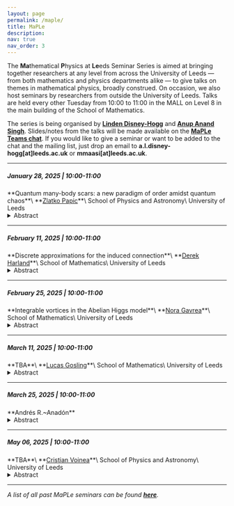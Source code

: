 ```yaml
---
layout: page
permalink: /maple/
title: MaPLe
description:
nav: true
nav_order: 3
---
```


The **Ma**thematical **P**hysics at **Le**eds Seminar Series is aimed at bringing together researchers at any level from across the University of Leeds — from both mathematics and physics departments alike — to give talks on themes in mathematical physics, broadly construed. On occasion, we also host seminars by researchers from outside the University of Leeds. Talks are held every other Tuesday from 10:00 to 11:00 in the MALL on Level 8 in the main building of the School of Mathematics.

The series is being organised by **<a href="https://eps.leeds.ac.uk/maths/staff/14138/dr-linden-disney-hogg" target="_self">Linden Disney-Hogg</a>** and **<a href="https://anupanand.space/" target="_self">Anup Anand Singh</a>**. Slides/notes from the talks will be made available on the **<a href="https://teams.microsoft.com/_#/files/19:6744754bd5754d0294a5d896b2203e8a@thread.v2?ctx=chat" target="_self">MaPLe Teams chat</a>**. If you would like to give a seminar or want to be added to the chat and the mailing list, just drop an email to **a.l.disney-hogg[at]leeds.ac.uk** or **mmaasi[at]leeds.ac.uk**.

<hr>


<h5>January 28, 2025 | 10:00-11:00</h5>
**Quantum many-body scars: a new paradigm of order amidst quantum chaos**\
**<a href="https://theory.leeds.ac.uk/zlatko-papic" target="_self">Zlatko Papic</a>**\
School of Physics and Astronomy\
University of Leeds

<details>
<summary>Abstract</summary>

The quest to understand out-of-equilibrium behaviour of complex quantum systems represents one of the frontiers of contemporary quantum science. For a long time, the prevailing belief has been that complex quantum systems, comprising many interacting degrees of freedom, all suffer the same inevitable fate: that of thermalisation, whereby the system relaxes towards a featureless thermal state, completely "forgetting" its initial condition. However, a flurry of recent works has unearthed a new paradigm of behaviour in many well-known physical systems, including Rydberg atoms, lattice gauge theories, and certain kinds of frustrated magnets. Such systems have been understood to possess a subtle breakdown of ergodicity, now commonly known as "quantum many-body scars".  Quantum many-body scars exhibit fascinating properties, such as extreme sensitivity to initial conditions: while a system initialised randomly undergoes chaotic dynamics and thermalisation, specific initial conditions can result in persistent dynamical revivals, surpassing native thermalisation timescales. The discovery of quantum many-body scars has not only deepened our understanding of many-body quantum mechanics, but it also has direct practical relevance for improving the control over the delicate physical phenomena underpinning quantum technologies. In this talk, I will present a pedagogical overview of this fascinating new field of physics, highlighting a few of the remaining mysteries for theory and future experiments.

</details>

<hr>

<h5>February 11, 2025 | 10:00-11:00</h5>
**Discrete approximations for the induced connection**\
**<a href="https://eps.leeds.ac.uk/maths/staff/4034/dr-derek-harland" target="_self">Derek Harland</a>**\
School of Mathematics\
University of Leeds

<details>
<summary>Abstract</summary>

The induced connection is a natural connection on a subbundle of a vector bundle. In physics, it is known as the Berry connection, and its parallel transport operators give rise to the Berry phase. In this talk I will explain exactly what the Berry/induced connection is and present some work I have done on finding numerical approximations to its parallel transport. This will lead to some interesting(?) questions for the algebraists in the audience!

</details>

<hr>

<h5>February 25, 2025 | 10:00-11:00</h5>
**Integrable vortices in the Abelian Higgs model**\
**<a href="https://eps.leeds.ac.uk/maths/pgr/15317/nora-gavrea" target="_self">Nora Gavrea</a>**\
School of Mathematics\
University of Leeds

<details>
<summary>Abstract</summary>

Vortices are 2-dimensional topological solitons defined on a Riemann surface in the context of the Abelian Higgs model. Physically, they model magnetic flux tubes in superconductors. At critical coupling, they satisfy a 1st order system of PDEs called the Bogomolny equations. I will first review the derivation of these equations using a Bogomolny argument, and then derive the Taubes equation. Next, I will introduce a generalised Abelian Higgs energy functional, which gives rise to 5 different vortex equations (this has been carefully investigated by Nicholas Manton). For a constant curvature base surface, these equations turn out to be integrable, reducing to a Liouville equation. One can obtain further integrable vortex equations by choosing suitable conformal factors, and in this case, the Taubes equation becomes the sinh-Gordon or Tzitzeica equation. If we assume radial symmetry, these are equivalent to a Painlevé III ODE. I will discuss the construction of these vortices for the rest of the talk, which is a joint work with Maciej Dunajski.

</details>

<hr>

<h5>March 11, 2025 | 10:00-11:00</h5>
**TBA**\
**<a href="https://eps.leeds.ac.uk/maths/pgr/11712/lucas-gosling" target="_self">Lucas Gosling</a>**\
School of Mathematics\
University of Leeds

<details>
<summary>Abstract</summary>

TBA

</details>

<hr>

<h5>March 25, 2025 | 10:00-11:00</h5>
**Andrés R.~Anadón**

<details>
<summary>Abstract</summary>

TBA

</details>

<hr>

<h5>May 06, 2025 | 10:00-11:00</h5>
**TBA**\
**<a href="https://eps.leeds.ac.uk/physics/pgr/11878/cristian-voinea" target="_self">Cristian Voinea</a>**\
School of Physics and Astronomy\
University of Leeds

<details>
<summary>Abstract</summary>

TBA

</details>

<hr>


*A list of all past MaPLe seminars can be found **<a href="https://anupanand.space/maple/past" target="_self">here</a>**.*